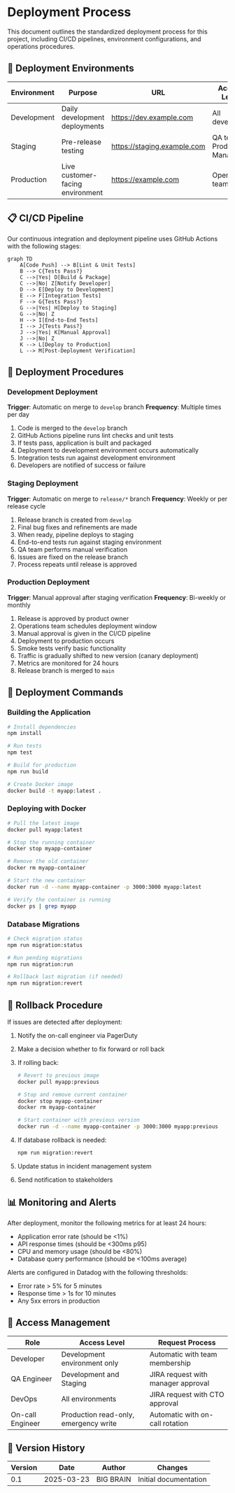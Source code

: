 # Deployment Process

This document outlines the standardized deployment process for this project,
including CI/CD pipelines, environment configurations, and operations
procedures.

## 🚀 Deployment Environments

| Environment | Purpose                          | URL                         | Access Level              |
| ----------- | -------------------------------- | --------------------------- | ------------------------- |
| Development | Daily development deployments    | https://dev.example.com     | All developers            |
| Staging     | Pre-release testing              | https://staging.example.com | QA team, Product Managers |
| Production  | Live customer-facing environment | https://example.com         | Operations team only      |

## 📋 CI/CD Pipeline

Our continuous integration and deployment pipeline uses GitHub Actions with the
following stages:

```mermaid
graph TD
    A[Code Push] --> B[Lint & Unit Tests]
    B --> C{Tests Pass?}
    C -->|Yes| D[Build & Package]
    C -->|No| Z[Notify Developer]
    D --> E[Deploy to Development]
    E --> F[Integration Tests]
    F --> G{Tests Pass?}
    G -->|Yes| H[Deploy to Staging]
    G -->|No| Z
    H --> I[End-to-End Tests]
    I --> J{Tests Pass?}
    J -->|Yes| K[Manual Approval]
    J -->|No| Z
    K --> L[Deploy to Production]
    L --> M[Post-Deployment Verification]
```

## 🔄 Deployment Procedures

### Development Deployment

**Trigger**: Automatic on merge to `develop` branch **Frequency**: Multiple
times per day

1. Code is merged to the `develop` branch
2. GitHub Actions pipeline runs lint checks and unit tests
3. If tests pass, application is built and packaged
4. Deployment to development environment occurs automatically
5. Integration tests run against development environment
6. Developers are notified of success or failure

### Staging Deployment

**Trigger**: Automatic on merge to `release/*` branch **Frequency**: Weekly or
per release cycle

1. Release branch is created from `develop`
2. Final bug fixes and refinements are made
3. When ready, pipeline deploys to staging
4. End-to-end tests run against staging environment
5. QA team performs manual verification
6. Issues are fixed on the release branch
7. Process repeats until release is approved

### Production Deployment

**Trigger**: Manual approval after staging verification **Frequency**: Bi-weekly
or monthly

1. Release is approved by product owner
2. Operations team schedules deployment window
3. Manual approval is given in the CI/CD pipeline
4. Deployment to production occurs
5. Smoke tests verify basic functionality
6. Traffic is gradually shifted to new version (canary deployment)
7. Metrics are monitored for 24 hours
8. Release branch is merged to `main`

## 🔧 Deployment Commands

### Building the Application

```bash
# Install dependencies
npm install

# Run tests
npm test

# Build for production
npm run build

# Create Docker image
docker build -t myapp:latest .
```

### Deploying with Docker

```bash
# Pull the latest image
docker pull myapp:latest

# Stop the running container
docker stop myapp-container

# Remove the old container
docker rm myapp-container

# Start the new container
docker run -d --name myapp-container -p 3000:3000 myapp:latest

# Verify the container is running
docker ps | grep myapp
```

### Database Migrations

```bash
# Check migration status
npm run migration:status

# Run pending migrations
npm run migration:run

# Rollback last migration (if needed)
npm run migration:revert
```

## 🚨 Rollback Procedure

If issues are detected after deployment:

1. Notify the on-call engineer via PagerDuty
2. Make a decision whether to fix forward or roll back
3. If rolling back:

   ```bash
   # Revert to previous image
   docker pull myapp:previous

   # Stop and remove current container
   docker stop myapp-container
   docker rm myapp-container

   # Start container with previous version
   docker run -d --name myapp-container -p 3000:3000 myapp:previous
   ```

4. If database rollback is needed:
   ```bash
   npm run migration:revert
   ```
5. Update status in incident management system
6. Send notification to stakeholders

## 📊 Monitoring and Alerts

After deployment, monitor the following metrics for at least 24 hours:

- Application error rate (should be <1%)
- API response times (should be <300ms p95)
- CPU and memory usage (should be <80%)
- Database query performance (should be <100ms average)

Alerts are configured in Datadog with the following thresholds:

- Error rate > 5% for 5 minutes
- Response time > 1s for 10 minutes
- Any 5xx errors in production

## 🔑 Access Management

| Role             | Access Level                          | Request Process                    |
| ---------------- | ------------------------------------- | ---------------------------------- |
| Developer        | Development environment only          | Automatic with team membership     |
| QA Engineer      | Development and Staging               | JIRA request with manager approval |
| DevOps           | All environments                      | JIRA request with CTO approval     |
| On-call Engineer | Production read-only, emergency write | Automatic with on-call rotation    |

## 📝 Version History

| Version | Date       | Author    | Changes               |
| ------- | ---------- | --------- | --------------------- |
| 0.1     | 2025-03-23 | BIG BRAIN | Initial documentation |
